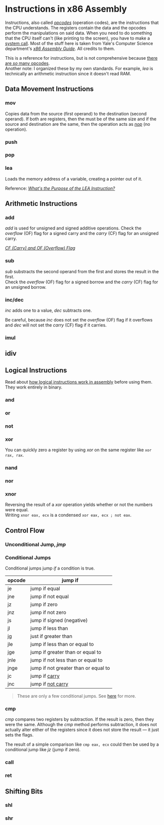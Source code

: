 # Instructions in x86 Assembly
Instructions, also called [_opcodes_](https://www.sciencedirect.com/topics/engineering/operation-code) (operation codes), are the instructions that the CPU understands.
The registers contain the data and the opcodes perform the manipulations on said data. When you need to do something that the CPU itself can't (like printing to the screen),
you have to make a [system call](https://www.cs.uaf.edu/2017/fall/cs301/lecture/11_17_syscall.html). Most of the stuff here is taken from Yale's Computer Science department's
[_x86 Assembly Guide_](https://flint.cs.yale.edu/cs421/papers/x86-asm/asm.html). All credits to them.

This is a reference for instructions, but is not comprehensive because [there are _so_ many opcodes](https://www.felixcloutier.com/x86/). <br />
Another note: I organized these by my own standards. For example, _lea_ is technically an arithmetic instruction since it doesn't read RAM.

## Data Movement Instructions

### mov
Copies data from the source (first operand) to the destination (second operand).
If both are registers, then the must be of the same size and if the source and destination are the same, then the operation acts as [_nop_](https://en.wikipedia.org/wiki/NOP_(code)#:~:text=In%20computer%20science%2C%20a%20NOP,protocol%20command%20that%20does%20nothing.) (no operation).

### push

### pop

### lea
Loads the memory address of a variable, creating a pointer out of it.

Reference: [_What's the Purpose of the LEA Instruction?_](https://stackoverflow.com/questions/1658294/whats-the-purpose-of-the-lea-instruction) <br />

## Arithmetic Instructions

### add
_add_ is used for unsigned and signed additive operations. Check the _overflow_ (OF) flag for a signed carry and the _carry_ (CF) flag for an unsigned carry.

[_CF (Carry) and OF (Overflow) Flag_](https://stackoverflow.com/questions/791991/about-assembly-cfcarry-and-ofoverflow-flag) <br />

### sub

_sub_ substracts the second operand from the first and stores the result in the first. <br />
Check the _overflow_ (OF) flag for a signed borrow and the _carry_ (CF) flag for an unsigned borrow.

### inc/dec
_inc_ adds one to a value, _dec_ subtracts one. <br />

Be careful, because _inc_ does not set the _overflow_ (OF) flag if it overflows and _dec_ will not set the _carry_ (CF) flag if it carries.

### imul

## idiv

## Logical Instructions
Read about [how logical instructions work in assembly](https://www.tutorialspoint.com/assembly_programming/assembly_logical_instructions.htm) before using them. They work entirely
in binary.

### and

### or

### not

### xor

You can quickly zero a register by using _xor_ on the same register like `xor rax, rax`.

### nand

### nor

### xnor
Reversing the result of a _xor_ operation yields whether or not the numbers were equal. <br />
Writing `xnor eax, ecx` is a condensed `xor eax, ecx ; not eax`.

## Control Flow

### Unconditional Jump, _jmp_

### Conditional Jumps
Conditional jumps jump _if_ a condition is true.

| opcode | jump if |
| ------ | ------- |
| je | jump if equal |
| jne | jump if not equal |
| jz | jump if zero |
| jnz | jump if not zero |
| js | jump if signed (negative) |
| jl | jump if less than |
| jg | just if greater than |
| jle | jump if less than or equal to |
| jge | jump if greater than or equal to |
| jnle | jump if not less than or equal to |
| jnge | jump if not greater than or equal to |
| jc | jump if [carry](https://en.wikipedia.org/wiki/Carry_flag) |
| jnc | jump if [not carry](https://en.wikipedia.org/wiki/Carry_flag) |
> These are only a few conditional jumps. See [here](https://www.tutorialspoint.com/assembly_programming/assembly_conditions.htm) for more.

### cmp
_cmp_ compares two registers by subtraction. If the result is zero, then they were the same.
Although the _cmp_ method performs subtraction, it does not actually alter either of the registers since it does not store the result — it just sets the flags.

The result of a simple comparison like `cmp eax, ecx` could then be used by a conditional jump like _jz_ (jump if zero).

### call

### ret

## Shifting Bits

### shl

### shr
